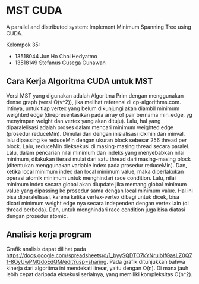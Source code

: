 # MST CUDA

A parallel and distributed system: Implement Minimum Spanning Tree using CUDA.

Kelompok 35:<br>
- 13518044 Jun Ho Choi Hedyatmo
- 13518149 Stefanus Gusega Gunawan

## Cara Kerja Algoritma CUDA untuk MST
Versi MST yang digunakan adalah Algoritma Prim dengan menggunakan dense graph (versi O(v^2)), jika melihat referensi di cp-algorithms.com. Intinya, untuk tiap vertex yang belum dikunjungi akan diambil minimum weighted edge (direpresentasikan pada array of pair bernama min_edge, yg menyimpan weight dan vertex yang akan dituju). Lalu, hal yang diparalelisasi adalah proses dalam mencari minimum weighted edge (prosedur reduceMin). Dimulai dari dengan inisialisasi idxmin dan minval, lalu dipassing ke reduceMin dengan ukuran block sebesar 256 thread per block. Lalu, reduceMin dieksekusi di masing-masing thread secara paralel. Lalu, dalam pencarian nilai minimum dan indeks yang menyebabkan nilai minimum, dilakukan iterasi mulai dari satu thread dari masing-masing block (ditentukan menggunakan variable index pada prosedur reduceMin). Dan, ketika local minimum index dan local minimum value, maka diperlakukan operasi atomik minimum untuk menghindari race condition. Lalu, nilai minimum index secara global akan diupdate jika memang global minimum value yang dipassing ke prosedur sama dengan local minimum value. Hal ini bisa diparalelisasi, karena ketika vertex-vertex dibagi untuk dicek, bisa dicari minimum weight edge nya secara independen dengan vertex lain (di thread berbeda). Dan, untuk menghindari race condition juga bisa diatasi dengan prosedur atomic.

## Analisis kerja program
Grafik analisis dapat dilihat pada <https://docs.google.com/spreadsheets/d/1_byySQDTO7kYNruibIfGasLZ0Q71-8OyUwPMGdoEdQM/edit?usp=sharing>. Pada grafik ditunjukkan bahwa kinerja dari algoritma ini mendekati linear, yaitu dengan O(n). Di mana jauh lebih cepat daripada eksekusi serialnya, yang memiliki kompleksitas O(n^2).
